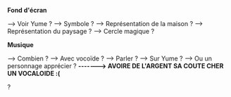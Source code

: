 

**Fond d'écran**

--> Voir Yume ?
--> Symbole ?
--> Représentation de la maison ?
--> Représentation du paysage ?
--> Cercle magique ?

**Musique**

--> Combien ?
--> Avec vocoïde ? 
--> Parler ?
--> Sur Yume ?
--> Ou un personnage apprécier ?
**-------> AVOIRE DE L'ARGENT SA COUTE CHER UN VOCALOIDE :(**



?
